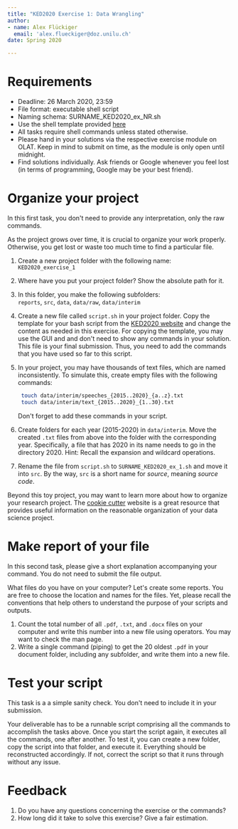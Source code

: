 ```yaml
---
title: "KED2020 Exercise 1: Data Wrangling"
author:  
- name: Alex Flückiger
  email: 'alex.flueckiger@doz.unilu.ch'
date: Spring 2020

---
```




# Requirements

- Deadline: 26 March 2020, 23:59
- File format: executable shell script
- Naming schema: SURNAME_KED2020_ex_NR.sh
- Use the shell template provided [here](https://aflueckiger.github.io/KED2020/)
- All tasks require shell commands unless stated otherwise.
- Please hand in your solutions via the respective exercise module on OLAT. Keep in mind to submit on time, as the module is only open until midnight.
- Find solutions individually. Ask friends or Google whenever you feel lost (in terms of programming, Google may be your best friend).



# Organize your project

In this first task, you don't need to provide any interpretation, only the raw commands.



As the project grows over time, it is crucial to organize your work properly. Otherwise, you get lost or waste too much time to find a particular file.

1. Create a new project folder with the following name:  
   `KED2020_exercise_1`

2. Where have you put your project folder? Show the absolute path for it.

3. In this folder, you make the following subfolders:  
    `reports`, `src`, `data`, `data/raw`, `data/interim`

4. Create a new file called `script.sh` in your project folder. Copy the template for your bash script from the [KED2020 website](https://aflueckiger.github.io/KED2020/) and change the content as needed in this exercise. For copying the template, you may use the GUI and and don't need to show any commands in your solution. This file is your final submission. Thus, you need to add the commands that you have used so far to this script.

5. In your project, you may have thousands of text files, which are named inconsistently. To simulate this, create empty files with the following commands:

   ```bash
    touch data/interim/speeches_{2015..2020}_{a..z}.txt 
    touch data/interim/text_{2015..2020}_{1..30}.txt
   ```

   Don't forget to add these commands in your script.

6. Create folders for each year (2015-2020) in `data/interim`. Move the created `.txt` files from above into the folder with the corresponding year. Specifically, a file that has 2020 in its name needs to go in the directory 2020. Hint: Recall the expansion and wildcard operations. 

7. Rename the file from `script.sh` to `SURNAME_KED2020_ex_1.sh` and move it into `src`. By the way, `src` is a short name for *source*, meaning *source code*. 



Beyond this toy project, you may want to learn more about how to organize your research project. The [cookie cutter](https://drivendata.github.io/cookiecutter-data-science/) website is a great resource that provides useful information on the reasonable organization of your data science project.



# Make report of your file

In this second task, please give a short explanation accompanying your command. You do not need to submit the file output.

What files do you have on your computer? Let's create some reports. You are free to choose the location and names for the files. Yet, please recall the conventions that help others to understand the purpose of your scripts and outputs.

1. Count the total number of all `.pdf`, `.txt`, and `.docx` files on your computer and write this number into a new file using operators. You may want to check the man page.
2. Write a single command (piping) to get the 20 oldest `.pdf` in your document folder, including any subfolder, and write them into a new file.



# Test your script

This task is a a simple sanity check. You don't need to include it in your submission.

Your deliverable has to be a runnable script comprising all the commands to accomplish the tasks above. Once you start the script again, it executes all the commands, one after another. To test it, you can create a new folder, copy the script into that folder, and execute it. Everything should be reconstructed accordingly. If not, correct the script so that it runs through without any issue.

# Feedback

1. Do you have any questions concerning the exercise or the commands?
2. How long did it take to solve this exercise? Give a fair estimation.
